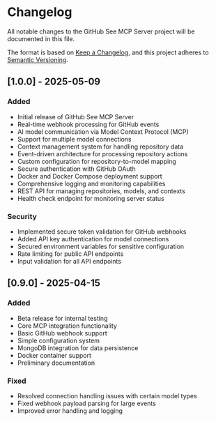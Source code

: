 # Changelog

All notable changes to the GitHub See MCP Server project will be documented in this file.

The format is based on [Keep a Changelog](https://keepachangelog.com/en/1.0.0/),
and this project adheres to [Semantic Versioning](https://semver.org/spec/v2.0.0.html).

## [1.0.0] - 2025-05-09

### Added

- Initial release of GitHub See MCP Server
- Real-time webhook processing for GitHub events
- AI model communication via Model Context Protocol (MCP)
- Support for multiple model connections
- Context management system for handling repository data
- Event-driven architecture for processing repository actions
- Custom configuration for repository-to-model mapping
- Secure authentication with GitHub OAuth
- Docker and Docker Compose deployment support
- Comprehensive logging and monitoring capabilities
- REST API for managing repositories, models, and contexts
- Health check endpoint for monitoring server status

### Security

- Implemented secure token validation for GitHub webhooks
- Added API key authentication for model connections
- Secured environment variables for sensitive configuration
- Rate limiting for public API endpoints
- Input validation for all API endpoints

## [0.9.0] - 2025-04-15

### Added

- Beta release for internal testing
- Core MCP integration functionality
- Basic GitHub webhook support
- Simple configuration system
- MongoDB integration for data persistence
- Docker container support
- Preliminary documentation

### Fixed

- Resolved connection handling issues with certain model types
- Fixed webhook payload parsing for large events
- Improved error handling and logging